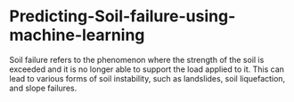 # Predicting-Soil-failure-using-machine-learning
Soil failure refers to the phenomenon where the strength of the soil is exceeded and it is no longer able to support the load applied to it. This can lead to various forms of soil instability, such as landslides, soil liquefaction, and slope failures.
